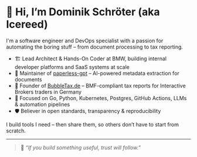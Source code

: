 # 👋 Hi, I’m Dominik Schröter (aka Icereed)

I'm a software engineer and DevOps specialist with a passion for automating the boring stuff – from document processing to tax reporting.

- 🏗️ Lead Architect & Hands-On Coder at BMW, building internal developer platforms and SaaS systems at scale
- 🧠 Maintainer of [paperless-gpt](https://github.com/Icereed/paperless-gpt) – AI-powered metadata extraction for documents
- 💼 Founder of [BubbleTax.de](https://bubbletax.de/?utm_source=github&utm_medium=profile&utm_campaign=icereed) – BMF-compliant tax reports for Interactive Brokers traders in Germany
- 🔧 Focused on Go, Python, Kubernetes, Postgres, GitHub Actions, LLMs & automation pipelines
- 🛡️ Believer in open standards, transparency & reproducibility

I build tools I need – then share them, so others don’t have to start from scratch.

---

> 💬 *“If you build something useful, trust will follow.”*

